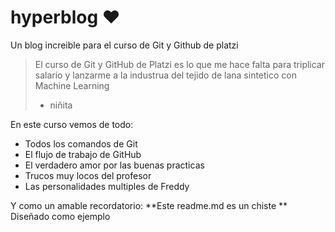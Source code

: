 # hyperblog ❤️
Un blog increible para el curso de Git y Github de platzi
>El curso de Git y GitHub de Platzi es lo que me hace falta para triplicar salario y lanzarme a la industrua del tejido de lana sintetico con Machine Learning
>- niñita

En este curso vemos de todo:
* Todos los comandos de Git
* El flujo de trabajo de GitHub
* El verdadero amor por las buenas practicas
* Trucos muy locos del profesor
* Las personalidades multiples de Freddy

Y como un amable recordatorio: **Este readme.md es un chiste ** Diseñado como ejemplo 
